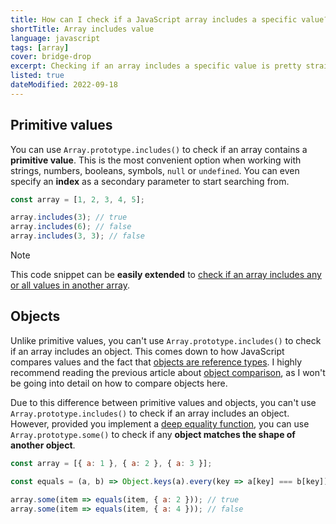 ```yaml
---
title: How can I check if a JavaScript array includes a specific value?
shortTitle: Array includes value
language: javascript
tags: [array]
cover: bridge-drop
excerpt: Checking if an array includes a specific value is pretty straightforward, except when it comes to objects.
listed: true
dateModified: 2022-09-18
---
```


## Primitive values

You can use `Array.prototype.includes()` to check if an array contains a **primitive value**. This is the most convenient option when working with strings, numbers, booleans, symbols, `null` or `undefined`. You can even specify an **index** as a secondary parameter to start searching from.

```js
const array = [1, 2, 3, 4, 5];

array.includes(3); // true
array.includes(6); // false
array.includes(3, 3); // false
```

> [!NOTE]
>
> This code snippet can be **easily extended** to [check if an array includes any or all values in another array](/js/s/array-includes-any-or-all-values).

## Objects

Unlike primitive values, you can't use `Array.prototype.includes()` to check if an array includes an object. This comes down to how JavaScript compares values and the fact that [objects are reference types](/js/s/pass-by-reference-or-pass-by-value). I highly recommend reading the previous article about [object comparison](/js/s/object-comparison), as I won't be going into detail on how to compare objects here.

Due to this difference between primitive values and objects, you can't use `Array.prototype.includes()` to check if an array includes an object. However, provided you implement a [deep equality function](/js/s/object-comparison#deep-equality-comparison), you can use `Array.prototype.some()` to check if any **object matches the shape of another object**.

```js
const array = [{ a: 1 }, { a: 2 }, { a: 3 }];

const equals = (a, b) => Object.keys(a).every(key => a[key] === b[key]);

array.some(item => equals(item, { a: 2 })); // true
array.some(item => equals(item, { a: 4 })); // false
```
